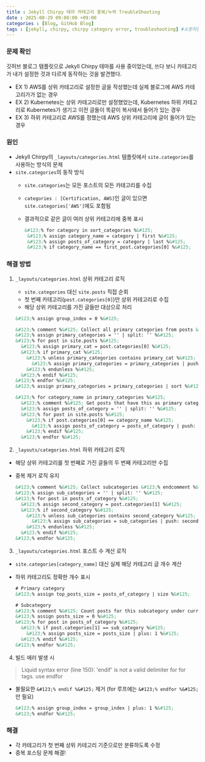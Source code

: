 ```yaml
---
title : Jekyll Chirpy 테마 카테고리 중복/누락 TroubleShooting
date : 2025-08-29 09:00:00 +09:00
categories : [Blog, GitHub Blog]
tags : [jekyll, chirpy, chirpy category error, troubleshooting] #소문자만 가능
---
```


### 문제 확인

깃허브 블로그 템플릿으로 Jekyll Chirpy 테마를 사용 중이었는데, 쓰다 보니 카테고리가 내가 설정한 것과 다르게 동작하는 것을 발견했다.

- EX 1) AWS를 상위 카테고리로 설정한 글을 작성했는데 실제 블로그에 AWS 카테고리가가 없는 경우
- EX 2) Kubernetes는 상위 카테고리로만 설정했었는데, Kubernetes 하위 카테고리로 Kubernetes가 생기고 이전 글들이 똑같이 복사돼서 들어가 있는 경우
- EX 3) 하위 카테고리로 AWS를 정했는데 AWS 상위 카테고리에 글이 들어가 있는 경우

### 원인

- Jekyll Chirpy의 `_layouts/categories.html` 템플릿에서 `site.categories`를 사용하는 방식의 문제
- `site.categories`의 동작 방식
    - `site.categories`는 모든 포스트의 모든 카테고리를 수집
    - `categories : [Certification, AWS]`인 글이 있으면 `site.categories['AWS']`에도 포함됨
    - 결과적으로 같은 글이 여러 상위 카테고리에 중복 표시
        
        ```html
        &#123;% for category in sort_categories %&#125;
         &#123;% assign category_name = category | first %&#125;
         &#123;% assign posts_of_category = category | last %&#125;
         &#123;% if category_name == first_post.categories[0] %&#125;
        ```
        

### 해결 방법

1. `_layouts/categories.html` 상위 카테고리 로직
    - `site.categories` 대신 `site.posts` 직접 순회
    - 첫 번째 카테고리(`post.categories[0]`)만 상위 카테고리로 수집
    - 해당 상위 카테고리를 가진 글들만 대상으로 처리
    
    ```html
    &#123;% assign group_index = 0 %&#125;
    
    &#123;% comment %&#125; Collect all primary categories from posts &#123;% endcomment %&#125;
    &#123;% assign primary_categories = '' | split: '' %&#125;
    &#123;% for post in site.posts %&#125;
      &#123;% assign primary_cat = post.categories[0] %&#125;
      &#123;% if primary_cat %&#125;
        &#123;% unless primary_categories contains primary_cat %&#125;
          &#123;% assign primary_categories = primary_categories | push: primary_cat %&#125;
        &#123;% endunless %&#125;
      &#123;% endif %&#125;
    &#123;% endfor %&#125;
    &#123;% assign primary_categories = primary_categories | sort %&#125;
    
    &#123;% for category_name in primary_categories %&#125;
      &#123;% comment %&#125; Get posts that have this as primary category &#123;% endcomment %&#125;
      &#123;% assign posts_of_category = '' | split: '' %&#125;
      &#123;% for post in site.posts %&#125;
        &#123;% if post.categories[0] == category_name %&#125;
          &#123;% assign posts_of_category = posts_of_category | push: post %&#125;
        &#123;% endif %&#125;
      &#123;% endfor %&#125;
    ```
    

2. `_layouts/categories.html` 하위 카테고리 로직

- 해당 상위 카테고리를 첫 번째로 가진 글들의 두 번째 카테고리만 수집
- 중복 제거 로직 유지
    
    ```html
    &#123;% comment %&#125; Collect subcategories &#123;% endcomment %&#125;
    &#123;% assign sub_categories = '' | split: '' %&#125;
    &#123;% for post in posts_of_category %&#125;
      &#123;% assign second_category = post.categories[1] %&#125;
      &#123;% if second_category %&#125;
        &#123;% unless sub_categories contains second_category %&#125;
          &#123;% assign sub_categories = sub_categories | push: second_category %&#125;
        &#123;% endunless %&#125;
      &#123;% endif %&#125;
    &#123;% endfor %&#125;
    ```
    

3. `_layouts/categories.html` 포스트 수 계산 로직

- `site.categories[category_name]` 대신 실제 해당 카테고리 글 개수 계산
- 하위 카테고리도 정확한 개수 표시
    
    ```html
    # Primary category
    &#123;% assign top_posts_size = posts_of_category | size %&#125;
    
    # Subcategory
    &#123;% comment %&#125; Count posts for this subcategory under current primary category &#123;% endcomment %&#125;
    &#123;% assign posts_size = 0 %&#125;
    &#123;% for post in posts_of_category %&#125;
      &#123;% if post.categories[1] == sub_category %&#125;
        &#123;% assign posts_size = posts_size | plus: 1 %&#125;
      &#123;% endif %&#125;
    &#123;% endfor %&#125;
    ```
    

4. 빌드 에러 발생 시

> Liquid syntax error (line 150): 'endif' is not a valid delimiter for for tags. use endfor
> 
- 불필요한 `&#123;% endif %&#125;` 제거 (for 루프에는 `&#123;% endfor %&#125;`만 필요)
    
    ```html
    &#123;% assign group_index = group_index | plus: 1 %&#125;
    &#123;% endfor %&#125;
    ```
    

### 해결

- 각 카테고리가 첫 번째 상위 카테고리 기준으로만 분류하도록 수정
- 중복 포스팅 문제 해결!